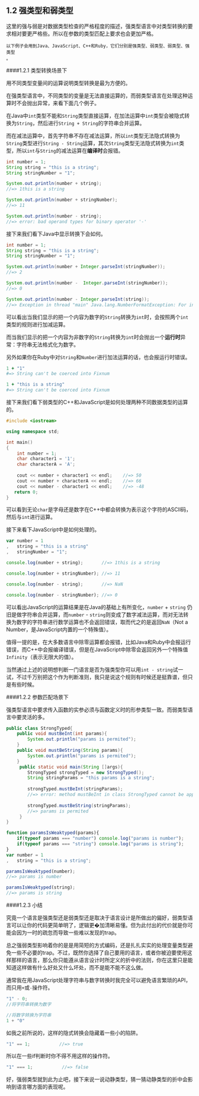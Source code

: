 ## 1.2 强类型和弱类型

这里的强与弱是对数据类型检查的严格程度的描述，强类型语言中对类型转换的要求相对要更严格些。所以在参数的类型匹配上要求也会更加严格。



    以下例子会用到Java、JavaScript、C++和Ruby，它们分别是强类型、弱类型、弱类型、强类型
    。
####1.2.1 类型转换场景下

用不同类型变量间的运算说明类型转换是最为方便的。

在强类型语言中，不同类型的变量是无法直接运算的，而弱类型语言在处理这种运算时不会抛出异常，来看下面几个例子。
    
在Java中`int`类型不能和`String`类型直接运算，在加法运算中`int`类型会被隐式转换为`String`，然后进行`String + String`的字符串合并运算。

而在减法运算中，首先字符串不存在减法运算，所以`int`类型无法隐式转换为`String`类型进行`String - String`运算，其次`String`类型无法隐式转换为`int`类型，所以`int`与`String`的减法运算在**编译时**会报错。

```java
int number = 1;
String string = "this is a string";
String stringNumber = "1";

System.out.println(number + string);
//=> 1this is a string

System.out.println(number + stringNumber);
//=> 11

System.out.println(number - string);
//=> error: bad operand types for binary operator '-'
```
接下来我们看下Java中显示转换下会如何。

```java
int number = 1;
String string = "this is a string";
String stringNumber = "1";

System.out.println(number + Integer.parseInt(stringNumber));
//=> 2

System.out.println(number -  Integer.parseInt(stringNumber));
//=> 0

System.out.println(number - Integer.parseInt(string));
//=> Exception in thread "main" Java.lang.NumberFormatException: For input string: "this is a string"
```

可以看出当我们显示的把一个内容为数字的`String`转换为`int`时，会按照两个`int`类型的规则进行加减运算。

而当我们显示的把一个内容为非数字的`String`转换为`int`时会抛出一个**运行时**异常：字符串无法格式化为数字。

另外如果你在Ruby中对`String`和`Number`进行加法运算的话，也会报运行时错误。

```ruby
1 + "1"
#=> String can't be coerced into Fixnum

1 + "this is a string"
#=> String can't be coerced into Fixnum
```

接下来我们看下弱类型的C++和JavaScript是如何处理两种不同数据类型的运算的。

```c++
#include <iostream>

using namespace std;

int main()
{
    int number = 1;
    char character1 = '1';
    char characterA = 'A';
    
    cout << number + character1 << endl;    //=> 50
    cout << number + characterA << endl;    //=> 66
    cout << number - character1 << endl;    //=> -48
   return 0;
}
```
可以看到无论`char`是字母还是数字在C++中都会转换为表示这个字符的ASCII码，然后与`int`进行运算。

接下来看下JavaScript中是如何处理的。

```javascript
var number = 1
,   string = "this is a string"
,   stringNumber = "1";

console.log(number + string);       //=> 1this is a string

console.log(number + stringNumber); //=> 11 

console.log(number - string);       //=> NaN

console.log(number - stringNumber); //=> 0

```
可以看出JavaScript的运算结果是在Java的基础上有所变化，`number` + `string` 仍旧是做字符串合并运算，而`number` - `string`则变成了数字减法运算，而对无法转换为数字的字符串进行数学运算也不会返回错误，取而代之的是返回`NaN`（Not a Number，是JavaScript内置的一个特殊值）。

值得一提的是，在大多数语言中除零运算都会报错，比如Java和Ruby中会报运行错误，而C++中会报编译错误，但是在JavaScript中除零会返回另外一个特殊值`Infinity`（表示无限大的值）。

当然通过上述的说明想判断一门语言是否为强类型你可以用`int - string`试一试，不过千万别把这个作为判断准则，我只是说这个规则有时候还是挺靠谱，但只是有些时候。


####1.2.2 参数匹配场景下

强类型语言中要求传入函数的实参必须与函数定义时的形参类型一致。而弱类型语言中要灵活的多。

```java
public class StrongTyped{
    public void mustBeInt(int params){
        System.out.println("params is permited"); 
    }
    public void mustBeString(String params){
        System.out.println("params is permited"); 
    }
     public static void main(String []args){
        StrongTyped strongTyped = new StrongTyped();
        String stringParams = "this params is a string";
        
        strongTyped.mustBeInt(stringParams);
        //=> error: method mustBeInt in class StrongTyped cannot be applied to given types:
        
        strongTyped.mustBeString(stringParams);
        //=> params is permited
     }
}
```
```javascript
function paramsIsWeaktyped(params){
    if(typeof params === "number") console.log("params is number");
    if(typeof params === "string") console.log("params is string");
}
var number = 1
,   string = "this is a string";

paramsIsWeaktyped(number);
//=> params is number

paramsIsWeaktyped(string);
//=> params is string
```


####1.2.3 小结

究竟一个语言是强类型还是弱类型还是取决于语言设计是所做出的偏好，弱类型语言可以让你的代码更简单明了，逻辑更�加清晰易懂。但为此付出的代价就是你可能会因为一时的疏忽而导致一些难以发现的trap。

总之强弱类型影响着你的是是用简短的方式编码，还是扎扎实实的处理变量类型避免一些不必要的trap。不过，既然你选择了自己要用的语言，或者你被迫要使用这样那样的语言，那么你只能遵从语言设计时所定义的折中的法则，你在这里只是能知道这样做有什么好处又什么坏处，而不是能不能不这么做。

通常我在用JavaScript处理字符串与数字转换时我完全可以避免语言繁琐的API，而只用`+`或`-`操作符。

```javascript
"1" - 0;
//将字符串转换为数字

//将数字转换为字符串
1 + "0"
```
如我之前所说的，这样的隐式转换会隐藏着一些小的陷阱。
```javascript
"1" == 1;           //=> true
```
所以在一些if判断时你不得不用这样的操作符。
```javascript
"1" === 1;           //=> false
```
好，强弱类型就到此为止吧，接下来说一说动静类型，猜一猜动静类型的折中会影响到语言哪方面的表现呢。

